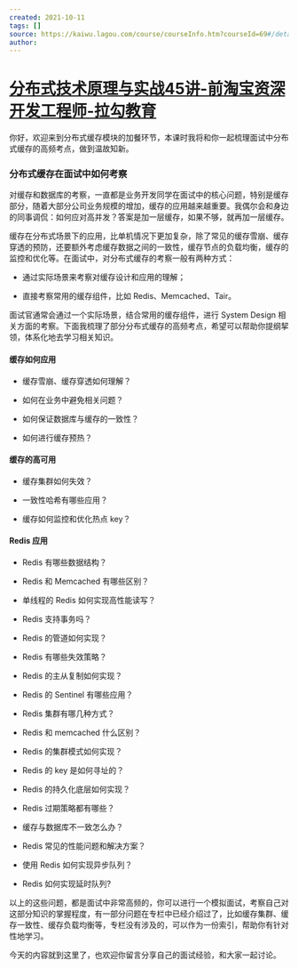 ```yaml
---
created: 2021-10-11
tags: []
source: https://kaiwu.lagou.com/course/courseInfo.htm?courseId=69#/detail/pc?id=1898
author: 
---
```


# [分布式技术原理与实战45讲-前淘宝资深开发工程师-拉勾教育](https://kaiwu.lagou.com/course/courseInfo.htm?courseId=69#/detail/pc?id=1898)


你好，欢迎来到分布式缓存模块的加餐环节，本课时我将和你一起梳理面试中分布式缓存的高频考点，做到温故知新。

### 分布式缓存在面试中如何考察

对缓存和数据库的考察，一直都是业务开发同学在面试中的核心问题，特别是缓存部分，随着大部分公司业务规模的增加，缓存的应用越来越重要。我偶尔会和身边的同事调侃：如何应对高并发？答案是加一层缓存，如果不够，就再加一层缓存。

缓存在分布式场景下的应用，比单机情况下更加复杂，除了常见的缓存雪崩、缓存穿透的预防，还要额外考虑缓存数据之间的一致性，缓存节点的负载均衡，缓存的监控和优化等。在面试中，对分布式缓存的考察一般有两种方式：

-   通过实际场景来考察对缓存设计和应用的理解；
    
-   直接考察常用的缓存组件，比如 Redis、Memcached、Tair。
    

面试官通常会通过一个实际场景，结合常用的缓存组件，进行 System Design 相关方面的考察。下面我梳理了部分分布式缓存的高频考点，希望可以帮助你提纲挈领，体系化地去学习相关知识。

#### 缓存如何应用

-   缓存雪崩、缓存穿透如何理解？
    
-   如何在业务中避免相关问题？
    
-   如何保证数据库与缓存的一致性？
    
-   如何进行缓存预热？
    

#### 缓存的高可用

-   缓存集群如何失效？
    
-   一致性哈希有哪些应用？
    
-   缓存如何监控和优化热点 key？
    

#### Redis 应用

-   Redis 有哪些数据结构？
    
-   Redis 和 Memcached 有哪些区别？
    
-   单线程的 Redis 如何实现高性能读写？
    
-   Redis 支持事务吗？
    
-   Redis 的管道如何实现？
    
-   Redis 有哪些失效策略？
    
-   Redis 的主从复制如何实现？
    
-   Redis 的 Sentinel 有哪些应用？
    
-   Redis 集群有哪几种方式？
    
-   Redis 和 memcached 什么区别？
    
-   Redis 的集群模式如何实现？
    
-   Redis 的 key 是如何寻址的？
    
-   Redis 的持久化底层如何实现？
    
-   Redis 过期策略都有哪些？
    
-   缓存与数据库不一致怎么办？
    
-   Redis 常见的性能问题和解决方案？
    
-   使用 Redis 如何实现异步队列？
    
-   Redis 如何实现延时队列?
    

以上的这些问题，都是面试中非常高频的，你可以进行一个模拟面试，考察自己对这部分知识的掌握程度，有一部分问题在专栏中已经介绍过了，比如缓存集群、缓存一致性、缓存负载均衡等，专栏没有涉及的，可以作为一份索引，帮助你有针对性地学习。

今天的内容就到这里了，也欢迎你留言分享自己的面试经验，和大家一起讨论。
